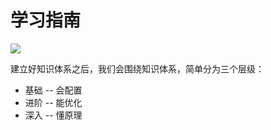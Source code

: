 # 学习指南

![](https://p3-juejin.byteimg.com/tos-cn-i-k3u1fbpfcp/4588ccf24c024448847ecfe6eb8722b0~tplv-k3u1fbpfcp-zoom-in-crop-mark:4536:0:0:0.awebp)

建立好知识体系之后，我们会围绕知识体系，简单分为三个层级：

- 基础 -- 会配置
- 进阶 -- 能优化
- 深入 -- 懂原理
